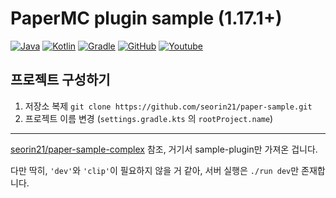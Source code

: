 # PaperMC plugin sample (1.17.1+)

[![Java](https://img.shields.io/badge/java-17-ED8B00.svg?logo=java)](https://www.azul.com/)
[![Kotlin](https://img.shields.io/badge/kotlin-2.1.0-585DEF.svg?logo=kotlin)](http://kotlinlang.org)
[![Gradle](https://img.shields.io/badge/gradle-8.2.1-02303A.svg?logo=gradle)](https://gradle.org)
[![GitHub](https://img.shields.io/github/license/seorin21/paper-sample-complex)](https://www.gnu.org/licenses/gpl-3.0.html)
[![Youtube](https://img.shields.io/badge/youtube-서린-red.svg?logo=youtube)](https://www.youtube.com/@seorin._.021)

## 프로젝트 구성하기

1. 저장소 복제 `git clone https://github.com/seorin21/paper-sample.git`
2. 프로젝트 이름 변경 (`settings.gradle.kts` 의 `rootProject.name`)

---

[seorin21/paper-sample-complex](https://github.com/seorin21/paper-sample-complex) 참조, 거기서 sample-plugin만 가져온 겁니다.

다만 딱히, `'dev'`와 `'clip'`이 필요하지 않을 거 같아, 서버 실행은 `./run dev`만 존재합니다.